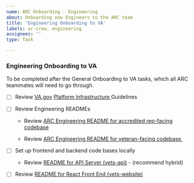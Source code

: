 ```yaml
---
name: ARC Onboarding - Engineering
about: Onboarding new Engineers to the ARC team
title: 'Engineering Onboarding to VA'
labels: ar-crew, engineering
assignees: ''
type: Task

---
```


### Engineering Onboarding to VA

To be completed after the General Onboarding to VA tasks, which all ARC teammates will need to go through.

- [ ] Review [VA.gov](http://va.gov) [Platform Infrastructure ](https://depo-platform-documentation.scrollhelp.site/developer-docs/infrastructure)Guidelines

- [ ] Review Engineering READMEs

  - Review [ARC Engineering README for accredited rep-facing codebase](https://github.com/department-of-veterans-affairs/va.gov-team/tree/master/products/accredited-representative-facing/engineering) 

  - Review [ARC Engineering README for veteran-facing codebase ](https://github.com/department-of-veterans-affairs/va.gov-team/tree/master/products/accredited-representation-management/engineering-onboarding)

- [ ] Set up frontend and backend code bases locally

  - Review [README for API Server (vets-api)](https://github.com/department-of-veterans-affairs/vets-api/blob/master/README.md#base-setup) - (recommend hybrid)

- [ ] Review [README for React Front End (vets-website)](https://github.com/department-of-veterans-affairs/vets-website?tab=readme-ov-file#building-vets-website)

